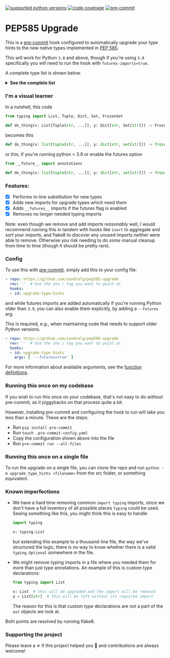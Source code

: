 [![supported python versions](https://img.shields.io/badge/python-3.8%2B-blue)]()
[![code coverage](https://codecov.io/gh/snok/pep585-upgrade/branch/master/graph/badge.svg?token=06RLJN3XNJ)](https://codecov.io/gh/snok/pep585-upgrade)
[![pre-commit](https://img.shields.io/badge/pre--commit-enabled-brightgreen?logo=pre-commit&logoColor=white)](https://github.com/pre-commit/pre-commit)

# PEP585 Upgrade

This is a [pre-commit](https://pre-commit.com/) hook configured to automatically upgrade your type hints
to the new native types implemented in [PEP 585](https://www.python.org/dev/peps/pep-0585/).

This will work for Python `3.8` and above, though if you're using `3.8` specifically you will need to run the hook with `futures-imports=true`.

A complete type list is shown below.
<details>
<summary><b>See the complete list</b></summary>

<br>

| Used to be     	            | Will be upgraded to  	                                |
|---------------------------    |-------------------------------------------    |
| typing.Tuple     	            |  tuple     	                                |
| typing.List      	            |  list      	                                |
| typing.Dict      	            |  dict      	                                |
| typing.Set       	            |  set       	                                |
| typing.FrozenSet 	            |  frozenset 	                                |
| typing.Type      	            |  type      	                                |
| typing.Deque                  |  collections.deque                            |
| typing.DefaultDict            |  collections.defaultdict                      |
| typing.OrderedDict            |  collections.OrderedDict                      |
| typing.Counter                |  collections.Counter                          |
| typing.ChainMap               |  collections.ChainMap                         |
| typing.Awaitable              |  collections.abc.Awaitable                    |
| typing.Coroutine              |  collections.abc.Coroutine                    |
| typing.AsyncIterable          |  collections.abc.AsyncIterable                |
| typing.AsyncIterator          |  collections.abc.AsyncIterator                |
| typing.AsyncGenerator         |  collections.abc.AsyncGenerator               |
| typing.Iterable               |  collections.abc.Iterable                     |
| typing.Iterator               |  collections.abc.Iterator                     |
| typing.Generator              |  collections.abc.Generator                    |
| typing.Reversible             |  collections.abc.Reversible                   |
| typing.Container              |  collections.abc.Container                    |
| typing.Collection             |  collections.abc.Collection                   |
| typing.Callable               |  collections.abc.Callable                     |
| typing.AbstractSet            |  collections.abc.Set     |
| typing.MutableSet             |  collections.abc.MutableSet                   |
| typing.Mapping                |  collections.abc.Mapping                      |
| typing.MutableMapping         |  collections.abc.MutableMapping               |
| typing.Sequence               |  collections.abc.Sequence                     |
| typing.MutableSequence        |  collections.abc.MutableSequence              |
| typing.ByteString             |  collections.abc.ByteString                   |
| typing.MappingView            |  collections.abc.MappingView                  |
| typing.KeysView               |  collections.abc.KeysView                     |
| typing.ItemsView              |  collections.abc.ItemsView                    |
| typing.ValuesView             |  collections.abc.ValuesView                   |
| typing.ContextManager         |  contextlib.AbstractContextManager            |
| typing.AsyncContextManager    |  contextlib.AbstractAsyncContextManager       |
| typing.re.Pattern             |  re.Pattern                                   |
| typing.re.Match               |  re.Match                                     |

</details>

### I'm a visual learner

In a nutshell, this code

```python
from typing import List, Tuple, Dict, Set, FrozenSet

def do_thing(x: List[Tuple[str, ...]], y: Dict[str, Set[str]]) -> FrozenSet:
```

becomes this

```python
def do_thing(x: list[tuple[str, ...]], y: dict[str, set[str]]) -> frozenset:
```

or this, if you're running python < 3.9 or enable the futures option

```python
from __future__ import annotations

def do_thing(x: list[tuple[str, ...]], y: dict[str, set[str]]) -> frozenset:
```

### Features:
- [x] Performs in-line substitution for new types
- [x] Adds new imports for upgrade types which need them
- [x] Adds `__futures__` imports if the futures flag is enabled
- [x] Removes no longer needed typing imports

Note: even though we remove and add imports *reasonably* well, I would
recommend running this in tandem with hooks like `isort` to aggregate
and sort your imports, and flake8 to discover any unused imports neither were able to remove.
Otherwise you risk needing to do *some* manual cleanup
from time to time (though it should be pretty rare).

### Config

To use this with [pre-commit](https://pre-commit.com/), simply add this to your config file:

```yaml
- repo: https://github.com/sondrelg/pep585-upgrade
  rev: ''  # Use the sha / tag you want to point at
  hooks:
  - id: upgrade-type-hints
```

and while futures imports are added automatically if you're running Python older than `3.9`,
you can also enable them explicitly, by adding a `--futures` arg.

This is required, e.g., when maintaining code that needs to support older Python versions.

```yaml
- repo: https://github.com/sondrelg/pep585-upgrade
  rev: ''  # Use the sha / tag you want to point at
  hooks:
  - id: upgrade-type-hints
    args: [ '--futures=true' ]
```

For more information about available arguments, see the [function definitions](https://github.com/sondrelg/pep585-upgrade/blob/master/src/upgrade_type_hints/update.py#L95).

### Running this once on my codebase

If you wish to run this once on your codebase, that's not easy to do *without* pre-commit, as it piggybacks on that process quite a bit.

However, installing pre-commit and configuring the hook to run will take you less than a minute. These are the steps:

- Run `pip install pre-commit`
- Run `touch .pre-commit-config.yaml`
- Copy the configuration shown above into the file
- Run `pre-commit run --all-files`

### Running this once on a single file

To run the upgrade on a single file, you can clone the repo
and run `python -m upgrade_type_hints <filename>` from the src folder, or
something equivalent.

### Known imperfections

- We have a hard time removing common `import typing` imports, since we don't have a full inventory of all possible places `typing` could be used. Seeing something like this, you might think this is easy to handle

    ```python
    import typing

    x: typing.List
    ```

    but extending this example to a thousand-line file, the way we've structured the logic, there is no way to know whether there is a valid `typing.Optional` somewhere in the file.
- We might remove typing imports in a file where you needed them for more than just type annotations.
  An example of this is custom type declarations:

    ```python
    from typing import List

    x: List  # this will be upgraded and the import will be removed
    y = List[str]  # this will be left without its required import
    ```

  The reason for this is that custom type declarations are not a part
  of the `ast` objects we look at.

Both points are resolved by running flake8.

### Supporting the project

Please leave a ✭ if this project helped you 👏 and contributions are always welcome!
